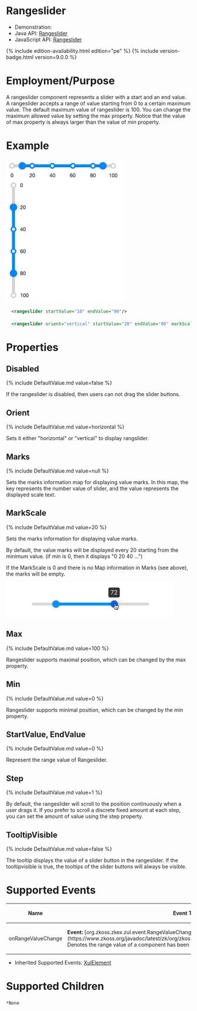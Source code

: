 

# Rangeslider

- Demonstration:
- Java API:
  [Rangeslider](http://www.zkoss.org/javadoc/latest/zk/org/zkoss/zkex/zul/Rangeslider.html)
- JavaScript API:
  [Rangeslider](http://www.zkoss.org/javadoc/latest/jsdoc/zkex/slider/Rangeslider.html)

{% include edition-availability.html edition="pe" %} {% include version-badge.html version=9.0.0 %}

# Employment/Purpose

A rangeslider component represents a slider with a start and an end
value. A rangeslider accepts a range of value starting from 0 to a
certain maximum value. The default maximum value of rangeslider is 100.
You can change the maximum allowed value by setting the max property.
Notice that the value of max property is always larger than the value of
min property.

# Example

![](/zk_component_ref/images/ZKComRef_Rangeslider.png)

```xml
  <rangeslider startValue="10" endValue="90"/>

  <rangeslider orient="vertical" startValue="20" endValue="80" markScale="20" />
```

# Properties

## Disabled

{% include DefaultValue.md value=false %}

If the rangeslider is disabled, then users can not drag the slider
buttons.

## Orient

{% include DefaultValue.md value=horizontal %}

Sets it either "horizontal" or "vertical" to display rangslider.

## Marks

{% include DefaultValue.md value=null %}

Sets the marks information map for displaying value marks. In this map,
the key represents the number value of slider, and the value represents
the displayed scale text.

## MarkScale

{% include DefaultValue.md value=20 %}

Sets the marks information for displaying value marks.

By default, the value marks will be displayed every 20 starting from the
minimum value. (if min is 0, then it displays "0 20 40 ...")

If the MarkScale is 0 and there is no Map information in Marks (see
above), the marks will be empty.

![](/zk_component_ref/images/ZKComRef_RangesliderNoMarks.png)

## Max

{% include DefaultValue.md value=100 %}

Rangeslider supports maximal position, which can be changed by the max
property.

## Min

{% include DefaultValue.md value=0 %}

Rangeslider supports minimal position, which can be changed by the min
property.

## StartValue, EndValue

{% include DefaultValue.md value=0 %}

Represent the range value of Rangeslider.

## Step

{% include DefaultValue.md value=1 %}

By default, the rangeslider will scroll to the position continuously
when a user drags it. If you prefer to scroll a discrete fixed amount at
each step, you can set the amount of value using the step property.

## TooltipVisible

{% include DefaultValue.md value=false %}

The tooltip displays the value of a slider button in the rangeslider. If
the tooltipvisible is true, the tooltips of the slider buttons will
always be visible.

# Supported Events

<table>
<thead>
<tr class="header">
<th><center>
<p>Name</p>
</center></th>
<th><center>
<p>Event Type</p>
</center></th>
</tr>
</thead>
<tbody>
<tr class="odd">
<td><center>
<p>onRangeValueChange</p>
</center></td>
<td><p><strong>Event:</strong>
[org.zkoss.zkex.zul.event.RangeValueChangeEvent](https://www.zkoss.org/javadoc/latest/zk/org/zkoss/zkex/zul/event/RangeValueChangeEvent.html)
Denotes the range value of a component has been changed by the
user.</p></td>
</tr>
</tbody>
</table>

- Inherited Supported Events: [ XulElement]({{site.baseurl}}/zk_component_ref/base_components/xulelement#Supported_Events)

# Supported Children

`*None`


